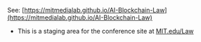 See: [https://mitmedialab.github.io/AI-Blockchain-Law](https://mitmedialab.github.io/AI-Blockchain-Law)

* This is a staging area for the conference site at [MIT.edu/Law](http://mit.edu/law)
